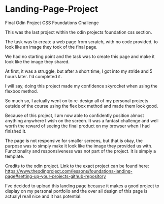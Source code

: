 # Landing-Page-Project
Final Odin Project CSS Foundations Challenge

This was the last project within the odin projects foundation css section.

The task was to create a web page from scratch, with no code provided, to look like an image they took of the final page.

We had no starting point and the task was to create this page and make it look like the image they shared.

At first, it was a struggle, but after a short time, I got into my stride and 5 hours later. I'd completed it.

I will say, doing this project made my confidence skyrocket when using the flexbox method.

So much so, I actually went on to re-design all of my personal projects outside of the course using the flex box method and made them look good.

Because of this project, I am now able to confidently position almost anything anywhere I wish on the screen. It was a fantast challenge and well worth the reward of seeing the final product on my browser when I had finished it.

The page is not responsive for smaller screens, but that is okay, the purpose was to simply make it look like the image they provided us with. Functionality and responsiveness was not part of the project. It is simply a template.

Credits to the odin project. Link to the exact project can be found here: https://www.theodinproject.com/lessons/foundations-landing-page#setting-up-your-projects-github-repository

I've decided to upload this landing page because it makes a good project to display on my personal portfolio and the over all design of this page is actualyl reall nice and it has potential.

